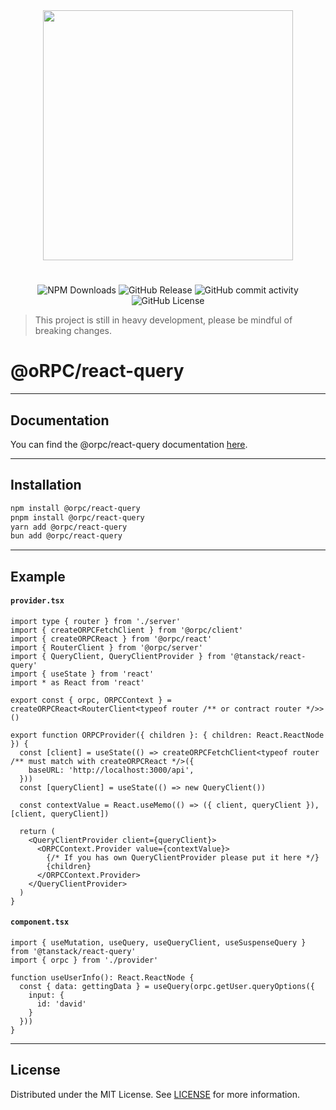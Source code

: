 <div align="center">
  <image align="center" src="https://i.ibb.co/rZw671M/New-Project-2.png" width=400 />
</div>

<h1></h1>

<div align="center">

![NPM Downloads](https://img.shields.io/npm/dm/%40orpc/server?logo=npm)
![GitHub Release](https://img.shields.io/github/v/release/unnoq/orpc?logo=github)
![GitHub commit activity](https://img.shields.io/github/commit-activity/m/unnoq/orpc?logo=git&logoColor=%23fff)
![GitHub License](https://img.shields.io/github/license/unnoq/orpc)

</div>

> This project is still in heavy development, please be mindful of breaking changes.

# @oRPC/react-query

---

## Documentation

You can find the @orpc/react-query documentation [here](https://orpc.unnoq.com/docs/client/react-query).

---

## Installation

```bash
npm install @orpc/react-query
pnpm install @orpc/react-query
yarn add @orpc/react-query
bun add @orpc/react-query
```

---

## Example

#### `provider.tsx`

```tsx
import type { router } from './server'
import { createORPCFetchClient } from '@orpc/client'
import { createORPCReact } from '@orpc/react'
import { RouterClient } from '@orpc/server'
import { QueryClient, QueryClientProvider } from '@tanstack/react-query'
import { useState } from 'react'
import * as React from 'react'

export const { orpc, ORPCContext } = createORPCReact<RouterClient<typeof router /** or contract router */>>()

export function ORPCProvider({ children }: { children: React.ReactNode }) {
  const [client] = useState(() => createORPCFetchClient<typeof router /** must match with createORPCReact */>({
    baseURL: 'http://localhost:3000/api',
  }))
  const [queryClient] = useState(() => new QueryClient())

  const contextValue = React.useMemo(() => ({ client, queryClient }), [client, queryClient])

  return (
    <QueryClientProvider client={queryClient}>
      <ORPCContext.Provider value={contextValue}>
        {/* If you has own QueryClientProvider please put it here */}
        {children}
      </ORPCContext.Provider>
    </QueryClientProvider>
  )
}
```

#### `component.tsx`

```tsx
import { useMutation, useQuery, useQueryClient, useSuspenseQuery } from '@tanstack/react-query'
import { orpc } from './provider'

function useUserInfo(): React.ReactNode {
  const { data: gettingData } = useQuery(orpc.getUser.queryOptions({
    input: {
      id: 'david'
    }
  }))
}
```

---

## License

Distributed under the MIT License. See [LICENSE](LICENSE) for more information.
